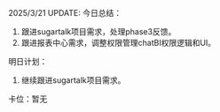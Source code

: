 2025/3/21 UPDATE:
今日总结：
1. 跟进sugartalk项目需求，处理phase3反馈。
2. 跟进报表中心需求，调整权限管理chatBI权限逻辑和UI。

明日计划：
1. 继续跟进sugartalk项目需求。

卡位：暂无